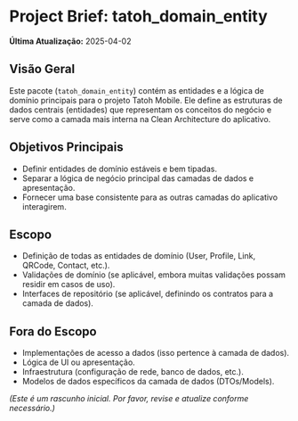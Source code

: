 # Project Brief: tatoh_domain_entity

**Última Atualização:** 2025-04-02

## Visão Geral

Este pacote (`tatoh_domain_entity`) contém as entidades e a lógica de domínio principais para o projeto Tatoh Mobile. Ele define as estruturas de dados centrais (entidades) que representam os conceitos do negócio e serve como a camada mais interna na Clean Architecture do aplicativo.

## Objetivos Principais

*   Definir entidades de domínio estáveis e bem tipadas.
*   Separar a lógica de negócio principal das camadas de dados e apresentação.
*   Fornecer uma base consistente para as outras camadas do aplicativo interagirem.

## Escopo

*   Definição de todas as entidades de domínio (User, Profile, Link, QRCode, Contact, etc.).
*   Validações de domínio (se aplicável, embora muitas validações possam residir em casos de uso).
*   Interfaces de repositório (se aplicável, definindo os contratos para a camada de dados).

## Fora do Escopo

*   Implementações de acesso a dados (isso pertence à camada de dados).
*   Lógica de UI ou apresentação.
*   Infraestrutura (configuração de rede, banco de dados, etc.).
*   Modelos de dados específicos da camada de dados (DTOs/Models).

*(Este é um rascunho inicial. Por favor, revise e atualize conforme necessário.)*

